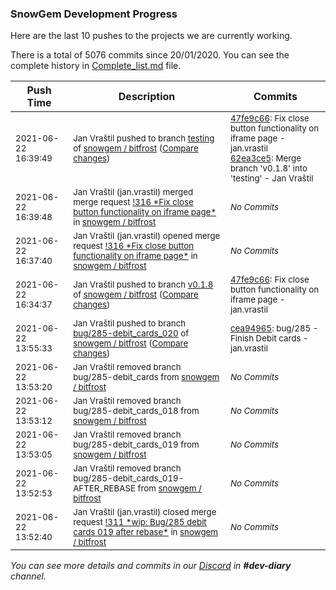 
### SnowGem Development Progress

Here are the last 10 pushes to the projects we are currently working.

There is a total of 5076 commits since 20/01/2020. You can see the complete history in
 [Complete_list.md](Complete_list.md) file.

| Push Time | Description | Commits |
| --- | --- | --- |
| <sub>2021-06-22 16:39:49</sub> | <sub>Jan Vraštil pushed to branch [testing](https://gitlab.com/snowgem/bitfrost/commits/testing) of [snowgem / bitfrost](https://gitlab.com/snowgem/bitfrost) ([Compare changes](https://gitlab.com/snowgem/bitfrost/compare/e223f9a874325dcc387ce9edf147003788c02cd4...62ea3ce5a15b2836af41943ca710dcf629fd57a8))</sub> | <sub>[47fe9c66](https://gitlab.com/snowgem/bitfrost/-/commit/47fe9c668f34279297927956209277a28e189597): Fix close button functionality on iframe page - jan.vrastil<br>[62ea3ce5](https://gitlab.com/snowgem/bitfrost/-/commit/62ea3ce5a15b2836af41943ca710dcf629fd57a8): Merge branch 'v0.1.8' into 'testing' - Jan Vraštil</sub> |
| <sub>2021-06-22 16:39:48</sub> | <sub>Jan Vraštil (jan.vrastil) merged merge request [\!316 \*Fix close button functionality on iframe page\*](https://gitlab.com/snowgem/bitfrost/-/merge_requests/316) in [snowgem / bitfrost](https://gitlab.com/snowgem/bitfrost)</sub> | <sub>_No Commits_</sub> |
| <sub>2021-06-22 16:37:40</sub> | <sub>Jan Vraštil (jan.vrastil) opened merge request [\!316 \*Fix close button functionality on iframe page\*](https://gitlab.com/snowgem/bitfrost/-/merge_requests/316) in [snowgem / bitfrost](https://gitlab.com/snowgem/bitfrost)</sub> | <sub>_No Commits_</sub> |
| <sub>2021-06-22 16:34:37</sub> | <sub>Jan Vraštil pushed to branch [v0\.1\.8](https://gitlab.com/snowgem/bitfrost/commits/v0.1.8) of [snowgem / bitfrost](https://gitlab.com/snowgem/bitfrost) ([Compare changes](https://gitlab.com/snowgem/bitfrost/compare/18ad4e89af7c28a57cab861fb0a1efe8bddd30ee...47fe9c668f34279297927956209277a28e189597))</sub> | <sub>[47fe9c66](https://gitlab.com/snowgem/bitfrost/-/commit/47fe9c668f34279297927956209277a28e189597): Fix close button functionality on iframe page - jan.vrastil</sub> |
| <sub>2021-06-22 13:55:33</sub> | <sub>Jan Vraštil pushed to branch [bug/285\-debit\_cards\_020](https://gitlab.com/snowgem/bitfrost/commits/bug/285-debit_cards_020) of [snowgem / bitfrost](https://gitlab.com/snowgem/bitfrost) ([Compare changes](https://gitlab.com/snowgem/bitfrost/compare/c880bf8d708346846b70a4438140679a69cbe399...cea949654b18f0da288e4ae9cbe47c5ca1bb681f))</sub> | <sub>[cea94965](https://gitlab.com/snowgem/bitfrost/-/commit/cea949654b18f0da288e4ae9cbe47c5ca1bb681f): bug/285 - Finish Debit cards - jan.vrastil</sub> |
| <sub>2021-06-22 13:53:20</sub> | <sub>Jan Vraštil removed branch bug/285-debit_cards from [snowgem / bitfrost](https://gitlab.com/snowgem/bitfrost)</sub> | <sub>_No Commits_</sub> |
| <sub>2021-06-22 13:53:12</sub> | <sub>Jan Vraštil removed branch bug/285-debit_cards_018 from [snowgem / bitfrost](https://gitlab.com/snowgem/bitfrost)</sub> | <sub>_No Commits_</sub> |
| <sub>2021-06-22 13:53:05</sub> | <sub>Jan Vraštil removed branch bug/285-debit_cards_019 from [snowgem / bitfrost](https://gitlab.com/snowgem/bitfrost)</sub> | <sub>_No Commits_</sub> |
| <sub>2021-06-22 13:52:53</sub> | <sub>Jan Vraštil removed branch bug/285-debit_cards_019-AFTER_REBASE from [snowgem / bitfrost](https://gitlab.com/snowgem/bitfrost)</sub> | <sub>_No Commits_</sub> |
| <sub>2021-06-22 13:52:40</sub> | <sub>Jan Vraštil (jan.vrastil) closed merge request [\!311 \*wip: Bug/285 debit cards 019 after rebase\*](https://gitlab.com/snowgem/bitfrost/-/merge_requests/311) in [snowgem / bitfrost](https://gitlab.com/snowgem/bitfrost)</sub> | <sub>_No Commits_</sub> |

_You can see more details and commits in our [Discord](https://discord.gg/zumGnbg) in **#dev-diary** channel._
